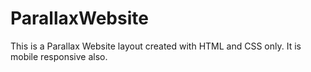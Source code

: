 # ParallaxWebsite

This is a Parallax Website layout created with HTML and CSS only. It is mobile responsive also.
